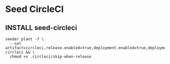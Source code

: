 # Seed CircleCI

## INSTALL seed-circleci

```console
seeder plant -f \
  --set artifact=circleci,release.enabled=true,deployment.enabled=true,deployment.type=s3,deployment.s3.bucket=templates,deployment.s3.files[0]=seed.yaml circleci && \
  chmod +x .circleci/skip-when-release
```
